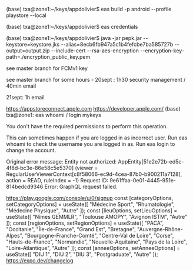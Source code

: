 

(base) txa@zone1:~/keys/appdolivier$ eas build -p android --profile playstore --local

(base) txa@zone1:~/keys/appdolivier$ eas credentials

(base) txa@zone1:~/keys/appdolivier$ java -jar pepk.jar --keystore=keystore.jks --alias=8ecb6fb947a5c1b4fefcbe7ba585727b --output=output.zip --include-cert --rsa-aes-encryption --encryption-key-path=./encryption_public_key.pem

see master branch for FCMv1 key

see master branch for some hours - 20sept : 1h30 security management / 40min email

21sept: 1h email


https://appstoreconnect.apple.com
https://developer.apple.com/
(base) txa@zone1: eas whoami / login mykeys

You don't have the required permissions to perform this operation.

This can sometimes happen if you are logged in as incorrect user.
Run eas whoami to check the username you are logged in as.
Run eas login to change the account.

Original error message: Entity not authorized: AppEntity[51e2e72b-ed5c-4f8d-bc3e-86e58c5e5370] (viewer = RegularUserViewerContext[c8f58066-ec9d-4cea-87b0-b900211a7128], action = READ, ruleIndex = -1)
Request ID: 9e61ffaa-0e01-4445-951e-814bedcd9346
    Error: GraphQL request failed.

https://play.google.com/console/u/0/signup
const [categoryOptions, setCategoryOptions] = useState([
"Médecine Sport",
"Rhumatologie",
"Médecine Physique",
"Autre"
 ]);
const [lieuOptions, setLieuOptions] = useState([
"Nîmes GEMMLR",
"Toulouse AMOPY",
"Avignon ISTM",
"Autre"
 ]);
const [regionOptions, setRegionOptions] = useState([
"PACA",
"Occitanie",
"Île-de-France",
"Grand Est",
"Bretagne",
"Auvergne-Rhône-Alpes",
"Bourgogne-Franche-Comté",
"Centre-Val de Loire",
"Corse",
"Hauts-de-France",
"Normandie",
"Nouvelle-Aquitaine",
"Pays de la Loire",
"Loire-Atlantique",
"Autre"
 ]);
const [anneeOptions, setAnneeOptions] = useState([
"DIU 1",
"DIU 2",
"DIU 3",
"Postgraduate",
"Autre"
 ]);
https://expo.dev/changelog